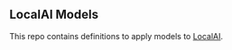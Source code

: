 LocalAI Models
---

This repo contains definitions to apply models to [LocalAI](https://github.com/go-skynet/LocalAI).
